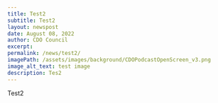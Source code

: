 ```yaml
---
title: Test2
subtitle: Test2
layout: newspost
date: August 08, 2022
author: CDO Council
excerpt: 
permalink: /news/test2/
imagePath: /assets/images/background/CDOPodcastOpenScreen_v3.png
image_alt_text: test image
description: Tes2 
---
```

Test2